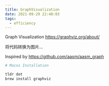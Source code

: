 ```yaml
---
title: GraphVisualization
date: 2021-09-29 22:48:03
tags:
  - efficiency
---
```


Graph Visualization
https://graphviz.org/about/


将代码转换为图片...

Inspired by https://github.com/aasm/aasm_graph

```bash
# Macos Installation

tldr dot
brew install graphviz
```

